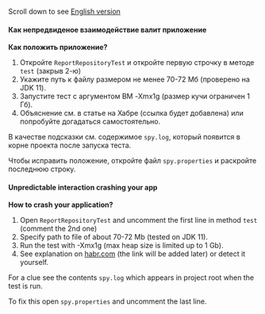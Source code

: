 Scroll down to see [English version](#unpredictable-interaction-crashing-your-app)

#### Как непредвиденое взаимодействие валит приложение

**Как положить приложение?**

1. Откройте `ReportRepositoryTest` и откройте первую строчку в методе `test` (закрыв 2-ю)
2. Укажите путь к файлу размером не менее 70-72 Мб (проверено на JDK 11).
3. Запустите тест с аргументом ВМ -Xmx1g (размер кучи ограничен 1 Гб).
4. Объяснение см. в статье на Хабре (ссылка будет добавлена) или попробуйте догадаться самостоятельно.

В качестве подсказки см. содержимое `spy.log`, который появится в корне проекта после запуска теста. 

Чтобы исправить положение, откройте файл `spy.properties` и раскройте последнюю строку.

#### Unpredictable interaction crashing your app

**How to crash your application?**

1. Open `ReportRepositoryTest` and uncomment the first line in method `test` (comment the 2nd one)
2. Specify path to file of about 70-72 Mb (tested on JDK 11).
3. Run the test with -Xmx1g (max heap size is limited up to 1 Gb).
4. See explanation on [habr.com](habr.com) (the link will be added later) or detect it yourself.

For a clue see the contents `spy.log` which appears in project root when the test is run.

To fix this open `spy.properties` and uncomment the last line.
